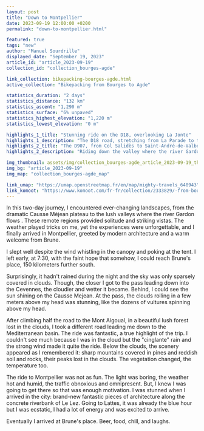 ```yaml
---
layout: post
title: "Down to Montpellier"
date: 2023-09-19 12:00:00 +0200
permalink: "down-to-montpellier.html"

featured: true
tags: "new"
author: "Manuel Sourdrille"
displayed_date: "September 19, 2023"
article_id: "article_2023-09-19"
collection_id: "collection_bourges-agde"

link_collection: bikepacking-bourges-agde.html
active_collection: "Bikepacking from Bourges to Agde"

statistics_duration: "2 days"
statistics_distance: "132 km"
statistics_ascent: "1,290 m"
statistics_surface: "6% unpaved"
statistics_highest_elevation: "1,220 m"
statistics_lowest_elevation: "0 m"

highlights_1_title: "Stunning ride on the D18, overlooking La Jonte"
highlights_1_description: "The D18 road, stretching from La Parade to the Perjuret Pass, treats travelers to magnificent vistas overlooking the Jonte River and the distant Mount Aigoual to the south."
highlights_2_title: "The D907, from Col Salidès to Saint-André-de-Valborgne"
highlights_2_description: "Riding down the valley where the river Gardon flows is one of the highlights of the entire trip. The scenery is fantastic and unfamiliar. As you descend, the temperature rises, along with the humidity. The wind subsides, and both the vegetation and architecture undergo drastic changes."

img_thumbnail: assets/img/collection_bourges-agde_article_2023-09-19_thumbnail.jpg
img_bg: "article_2023-09-19"
img_map: "collection_bourges-agde_map"

link_umap: "https://umap.openstreetmap.fr/en/map/mighty-travels_640943"
link_komoot: "https://www.komoot.com/fr-fr/collection/2333829/-from-bourges-to-agde"
---
```


In this two-day journey, I encountered ever-changing landscapes, from the dramatic Causse Méjean plateau to the lush valleys where the river Gardon flows . These remote regions provided solitude and striking vistas. The weather played tricks on me, yet the experiences were unforgettable, and I finally arrived in Montpellier, greeted by modern architecture and a warm welcome from Brune.

I slept well despite the wind whistling in the canopy and poking at the tent. I left early, at 7:30, with the faint hope that somehow, I could reach Brune's place, 150 kilometers further south.

Surprisingly, it hadn't rained during the night and the sky was only sparsely covered in clouds. Though, the closer I got to the pass leading down into the Cevennes, the cloudier and wetter it became. Behind, I could see the sun shining on the Causse Mejean. At the pass, the clouds rolling in a few meters above my head was stunning, like the dozens of vultures spinning above my head.

After climbing half the road to the Mont Aigoual, in a beautiful lush forest lost in the clouds, I took a different road leading me down to the Mediterranean basin. The ride was fantastic, a true highlight of the trip. I couldn't see much because I was in the cloud but the "cinglante" rain and the strong wind made it quite the ride. Below the clouds, the scenery appeared as I remembered it: sharp mountains covered in pines and reddish soil and rocks, their peaks lost in the clouds. The vegetation changed, the temperature too.

The ride to Montpellier was not as fun. The light was boring, the weather hot and humid, the traffic obnoxious and omnipresent. But, I knew I was going to get there so that was enough motivation. I was stunned when I arrived in the city: brand-new fantastic pieces of architecture along the concrete riverbank of Le Lez. Going to Lattes, it was already the blue hour but I was ecstatic, I had a lot of energy and was excited to arrive.

Eventually I arrived at Brune's place. Beer, food, chill, and laughs.
